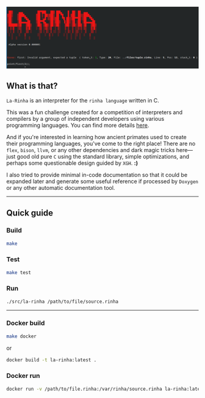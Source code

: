 <div align="center">

<img src="img/la_rinha.png" class="img-responsive" alt=""> </div>

</div>

## What is that?

`La-Rinha` is an interpreter for the `rinha language` written in C.

This was a fun challenge created for a competition of interpreters and compilers by a group of independent developers using various programming languages. You can find more details [here](https://github.com/aripiprazole/rinha-de-compiler/blob/main/SPECS.md).

And if you're interested in learning how ancient primates used to create their programming languages, you've come to the right place! There are no `flex`, `bison`, `llvm`, or any other dependencies and dark magic tricks here—just good old pure `C` using the standard library, simple optimizations, and perhaps some questionable design guided by `XGH`. **:)**

I also tried to provide minimal in-code documentation so that it could be expanded later and generate some useful reference if processed by `Doxygen` or any other automatic documentation tool.

------------------------------------------
## Quick guide

### Build
```bash
make
```

### Test

```bash
make test
```

### Run

```bash
./src/la-rinha /path/to/file/source.rinha
```

-------------------------------------------

### Docker build

```bash
make docker
```
or
```bash
docker build -t la-rinha:latest .
```
### Docker run

```bash
docker run -v /path/to/file.rinha:/var/rinha/source.rinha la-rinha:latest
```
